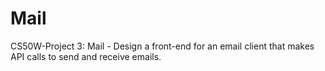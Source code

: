 # Mail
CS50W-Project 3: Mail - Design a front-end for an email client that makes API calls to send and receive emails.
